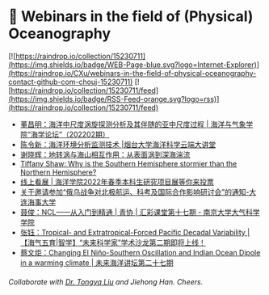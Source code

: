 # 🌊 Webinars in the field of (Physical) Oceanography

[![https://raindrop.io/collection/15230711](https://img.shields.io/badge/WEB-Page-blue.svg?logo=Internet-Explorer)](https://raindrop.io/CXu/webinars-in-the-field-of-physical-oceanography-contact-github-com-chouj-15230711) [![https://raindrop.io/collection/15230711/feed](https://img.shields.io/badge/RSS-Feed-orange.svg?logo=rss)](https://raindrop.io/collection/15230711/feed)

<!-- BLOG-POST-LIST:START -->
- [董昌明：海洋中尺度涡旋探测分析及其伴随的亚中尺度过程 | 海洋与气象学院“海学论坛”（202202期）](https://mp.weixin.qq.com/s/vTJGR6f8UpEs6KI6Ak2mSw)
- [陈令新：海洋环境分析监测技术 |烟台大学海洋科学云端大讲堂](https://mp.weixin.qq.com/s/7JjzaxuRcG8l4KvvT9H7Lw)
- [谢晓辉：地转涡与海山相互作用：从表面涡到深海湍流](https://mp.weixin.qq.com/s/y-Ohqgnw4wQ_V659ZXfDEQ)
- [Tiffany Shaw: Why is the Southern Hemisphere stormier than the Northern Hemisphere?](https://mp.weixin.qq.com/s/SWDk6prEVRYVox8oc9F_pw)
- [线上看展 | 海洋学院2022年春季本科生研究项目展等你来投票](https://mp.weixin.qq.com/s/Q5WPKuYvSwWq9DzfbHc8dw)
- [关于邀请参加“俄乌战争对北极航运、科考及国际合作影响研讨会”的通知-大连海事大学](http://www.dlmu.edu.cn/info/1002/32290.htm)
- [聂俊：NCL——从入门到精通 | 青协 | 汇彩课堂第十七期 - 南京大学大气科学学院](https://mp.weixin.qq.com/s/qCGU21cN3emp1Xmi74GF-Q)
- [张钰：Tropical- and Extratropical-Forced Pacific Decadal Variability |【海气五育|智学】“未来科学家”学术沙龙第二期即将上线！](https://mp.weixin.qq.com/s/f3tuJW6FyeklIUW5uN5ZIA)
- [蔡文炬：Changing El Niño-Southern Oscillation and Indian Ocean Dipole in a warming climate | 未来海洋讲坛第二十七期](https://afo.ouc.edu.cn/2022/0316/c17266a364928/page.htm)
<!-- BLOG-POST-LIST:END -->

###### Collaborate with [Dr. Tongya Liu](https://liutongya.github.io/) and Jiehong Han. Cheers.

